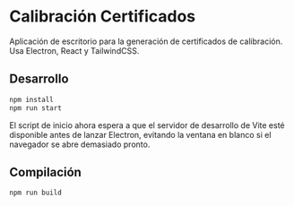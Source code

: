# Calibración Certificados

Aplicación de escritorio para la generación de certificados de calibración. Usa Electron, React y TailwindCSS.

## Desarrollo

```bash
npm install
npm run start
```

El script de inicio ahora espera a que el servidor de desarrollo de Vite esté disponible antes de lanzar Electron, evitando la ventana en blanco si el navegador se abre demasiado pronto.

## Compilación

```bash
npm run build
```
